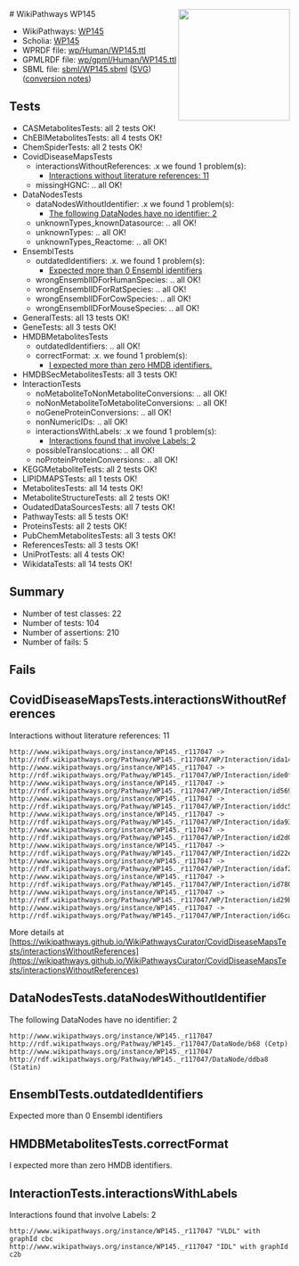 <img style="float: right; width: 200px" src="../logo.png" />
# WikiPathways WP145

* WikiPathways: [WP145](https://identifiers.org/wikipathways:WP145)
* Scholia: [WP145](https://scholia.toolforge.org/wikipathways/WP145)
* WPRDF file: [wp/Human/WP145.ttl](../wp/Human/WP145.ttl)
* GPMLRDF file: [wp/gpml/Human/WP145.ttl](../wp/gpml/Human/WP145.ttl)
* SBML file: [sbml/WP145.sbml](../sbml/WP145.sbml) ([SVG](../sbml/WP145.svg)) ([conversion notes](../sbml/WP145.txt))

## Tests
* CASMetabolitesTests: all 2 tests OK!
* ChEBIMetabolitesTests: all 4 tests OK!
* ChemSpiderTests: all 2 tests OK!
* CovidDiseaseMapsTests
    * interactionsWithoutReferences: .x we found 1 problem(s):
        * [Interactions without literature references: 11](#9701cce2)
    * missingHGNC: .. all OK!
* DataNodesTests
    * dataNodesWithoutIdentifier: .x we found 1 problem(s):
        * [The following DataNodes have no identifier: 2](#d2d32fa1)
    * unknownTypes_knownDatasource: .. all OK!
    * unknownTypes: .. all OK!
    * unknownTypes_Reactome: .. all OK!
* EnsemblTests
    * outdatedIdentifiers: .x. we found 1 problem(s):
        * [Expected more than 0 Ensembl identifiers](#f44398b7)
    * wrongEnsemblIDForHumanSpecies: .. all OK!
    * wrongEnsemblIDForRatSpecies: .. all OK!
    * wrongEnsemblIDForCowSpecies: .. all OK!
    * wrongEnsemblIDForMouseSpecies: .. all OK!
* GeneralTests: all 13 tests OK!
* GeneTests: all 3 tests OK!
* HMDBMetabolitesTests
    * outdatedIdentifiers: .. all OK!
    * correctFormat: .x. we found 1 problem(s):
        * [I expected more than zero HMDB identifiers.](#ad154c1e)
* HMDBSecMetabolitesTests: all 3 tests OK!
* InteractionTests
    * noMetaboliteToNonMetaboliteConversions: .. all OK!
    * noNonMetaboliteToMetaboliteConversions: .. all OK!
    * noGeneProteinConversions: .. all OK!
    * nonNumericIDs: .. all OK!
    * interactionsWithLabels: .x we found 1 problem(s):
        * [Interactions found that involve Labels: 2](#630d2679)
    * possibleTranslocations: .. all OK!
    * noProteinProteinConversions: .. all OK!
* KEGGMetaboliteTests: all 2 tests OK!
* LIPIDMAPSTests: all 1 tests OK!
* MetabolitesTests: all 14 tests OK!
* MetaboliteStructureTests: all 2 tests OK!
* OudatedDataSourcesTests: all 7 tests OK!
* PathwayTests: all 5 tests OK!
* ProteinsTests: all 2 tests OK!
* PubChemMetabolitesTests: all 3 tests OK!
* ReferencesTests: all 3 tests OK!
* UniProtTests: all 4 tests OK!
* WikidataTests: all 14 tests OK!


## Summary

* Number of test classes: 22
* Number of tests: 104
* Number of assertions: 210
* Number of fails: 5

## Fails

<a name="9701cce2" />

## CovidDiseaseMapsTests.interactionsWithoutReferences

Interactions without literature references: 11
```
http://www.wikipathways.org/instance/WP145._r117047 -> http://rdf.wikipathways.org/Pathway/WP145._r117047/WP/Interaction/ida14b6441
http://www.wikipathways.org/instance/WP145._r117047 -> http://rdf.wikipathways.org/Pathway/WP145._r117047/WP/Interaction/ide0f0a17c
http://www.wikipathways.org/instance/WP145._r117047 -> http://rdf.wikipathways.org/Pathway/WP145._r117047/WP/Interaction/id5693288b
http://www.wikipathways.org/instance/WP145._r117047 -> http://rdf.wikipathways.org/Pathway/WP145._r117047/WP/Interaction/iddc51ad2b
http://www.wikipathways.org/instance/WP145._r117047 -> http://rdf.wikipathways.org/Pathway/WP145._r117047/WP/Interaction/ida9302f64
http://www.wikipathways.org/instance/WP145._r117047 -> http://rdf.wikipathways.org/Pathway/WP145._r117047/WP/Interaction/id2d08a86c
http://www.wikipathways.org/instance/WP145._r117047 -> http://rdf.wikipathways.org/Pathway/WP145._r117047/WP/Interaction/id22e28379
http://www.wikipathways.org/instance/WP145._r117047 -> http://rdf.wikipathways.org/Pathway/WP145._r117047/WP/Interaction/idaf2a986
http://www.wikipathways.org/instance/WP145._r117047 -> http://rdf.wikipathways.org/Pathway/WP145._r117047/WP/Interaction/id7808eadf
http://www.wikipathways.org/instance/WP145._r117047 -> http://rdf.wikipathways.org/Pathway/WP145._r117047/WP/Interaction/id29bceef9
http://www.wikipathways.org/instance/WP145._r117047 -> http://rdf.wikipathways.org/Pathway/WP145._r117047/WP/Interaction/id6ca21b57
```

More details at [https://wikipathways.github.io/WikiPathwaysCurator/CovidDiseaseMapsTests/interactionsWithoutReferences](https://wikipathways.github.io/WikiPathwaysCurator/CovidDiseaseMapsTests/interactionsWithoutReferences)

<a name="d2d32fa1" />

## DataNodesTests.dataNodesWithoutIdentifier

The following DataNodes have no identifier: 2
```
http://www.wikipathways.org/instance/WP145._r117047 http://rdf.wikipathways.org/Pathway/WP145._r117047/DataNode/b68 (Cetp)
http://www.wikipathways.org/instance/WP145._r117047 http://rdf.wikipathways.org/Pathway/WP145._r117047/DataNode/ddba8 (Statin)
```

<a name="f44398b7" />

## EnsemblTests.outdatedIdentifiers

Expected more than 0 Ensembl identifiers
<a name="ad154c1e" />

## HMDBMetabolitesTests.correctFormat

I expected more than zero HMDB identifiers.
<a name="630d2679" />

## InteractionTests.interactionsWithLabels

Interactions found that involve Labels: 2
```
http://www.wikipathways.org/instance/WP145._r117047 "VLDL" with graphId cbc
http://www.wikipathways.org/instance/WP145._r117047 "IDL" with graphId c2b
```

